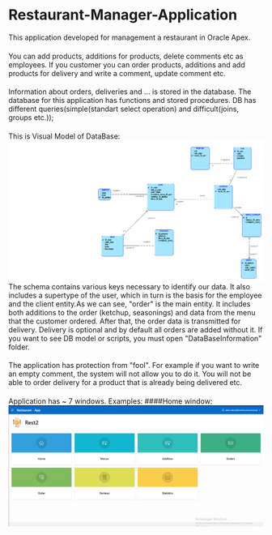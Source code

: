 # Restaurant-Manager-Application
This application developed for management a restaurant in Oracle Apex.
####
You can add products, additions for products, delete comments etc as employees.
If you customer you can order products, additions and add products for delivery and write a comment, update comment etc.
####
Information about orders, deliveries and ... is stored in the database.
The database for this application has functions and stored procedures. DB has different queries(simple(standart select operation) and difficult(joins, groups etc.));
####
This is Visual Model of DataBase:
![New](https://github.com/rudofficial/Restaurant-Application/blob/main/encji.png)
The schema contains various keys necessary to identify our data. It also includes a supertype of the user, which in turn is the basis for the employee and the client entity.As we can see, "order" is the main entity. It includes both additions to the order (ketchup, seasonings) and data from the menu that the customer ordered. After that, the order data is transmitted for delivery. Delivery is optional and by default all orders are added without it. If you want to see DB model or scripts, you must open "DataBaseInformation" folder.
####
The application has protection from "fool". For example if you want to write an empty comment, the system will not allow you to do it. You will not be able to order delivery for a product that is already being delivered etc.
####
Application has ~ 7 windows. Examples:
####Home window:
![Home window](https://github.com/rudofficial/Restaurant-Application/blob/main/1.png)
